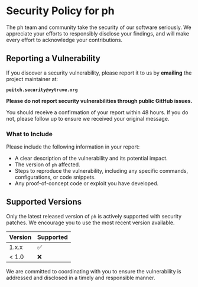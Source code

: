 # Security Policy for ph

The ph team and community take the security of our software seriously. We appreciate your efforts to responsibly disclose your findings, and will make every effort to acknowledge your contributions.

## Reporting a Vulnerability

If you discover a security vulnerability, please report it to us by **emailing** the project maintainer at:

**`peitch.security@vytruve.org`**

**Please do not report security vulnerabilities through public GitHub issues.**

You should receive a confirmation of your report within 48 hours. If you do not, please follow up to ensure we received your original message.

### What to Include

Please include the following information in your report:

-   A clear description of the vulnerability and its potential impact.
-   The version of `ph` affected.
-   Steps to reproduce the vulnerability, including any specific commands, configurations, or code snippets.
-   Any proof-of-concept code or exploit you have developed.

## Supported Versions

Only the latest released version of `ph` is actively supported with security patches. We encourage you to use the most recent version available.

| Version | Supported          |
| ------- | ------------------ |
| 1.x.x   | :white_check_mark: |
| < 1.0   | :x:                |

We are committed to coordinating with you to ensure the vulnerability is addressed and disclosed in a timely and responsible manner.
